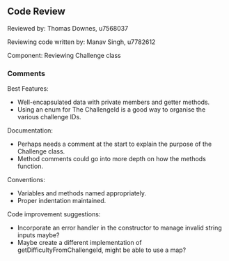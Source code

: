 ## Code Review

Reviewed by: Thomas Downes, u7568037

Reviewing code written by: Manav Singh, u7782612

Component: Reviewing Challenge class

### Comments 

Best Features:

- Well-encapsulated data with private members and getter methods.
- Using an enum for The ChallengeId is a good way to organise the various challenge IDs.

Documentation:

- Perhaps needs a comment at the start to explain the purpose of the Challenge class.
- Method comments could go into more depth on how the methods function.

Conventions:

- Variables and methods named appropriately.
- Proper indentation maintained.

Code improvement suggestions:
- Incorporate an error handler in the constructor to manage invalid string inputs maybe?
- Maybe create a different implementation of getDifficultyFromChallengeId, might be able to use a map?



